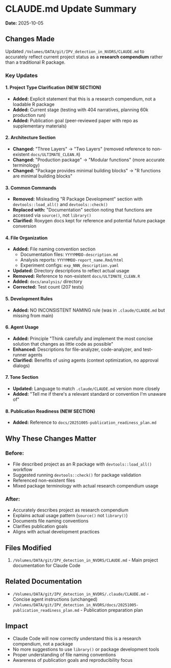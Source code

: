 # CLAUDE.md Update Summary

**Date:** 2025-10-05

## Changes Made

Updated `/Volumes/DATA/git/IPV_detection_in_NVDRS/CLAUDE.md` to accurately reflect current project status as a **research compendium** rather than a traditional R package.

### Key Updates

#### 1. Project Type Clarification (NEW SECTION)
- **Added:** Explicit statement that this is a research compendium, not a loadable R package
- **Added:** Current stage (testing with 404 narratives, planning 60k production run)
- **Added:** Publication goal (peer-reviewed paper with repo as supplementary materials)

#### 2. Architecture Section
- **Changed:** "Three Layers" → "Two Layers" (removed reference to non-existent `docs/ULTIMATE_CLEAN.R`)
- **Changed:** "Production package" → "Modular functions" (more accurate terminology)
- **Changed:** "Package provides minimal building blocks" → "R functions are minimal building blocks"

#### 3. Common Commands
- **Removed:** Misleading "R Package Development" section with `devtools::load_all()` and `devtools::check()`
- **Replaced with:** "Documentation" section noting that functions are accessed via `source()`, not `library()`
- **Clarified:** Roxygen docs kept for reference and potential future package conversion

#### 4. File Organization
- **Added:** File naming convention section
  - Documentation files: `YYYYMMDD-description.md`
  - Analysis reports: `YYYYMMDD-report_name.Rmd/html`
  - Experiment configs: `exp_NNN_description.yaml`
- **Updated:** Directory descriptions to reflect actual usage
- **Removed:** Reference to non-existent `docs/ULTIMATE_CLEAN.R`
- **Added:** `docs/analysis/` directory
- **Corrected:** Test count (207 tests)

#### 5. Development Rules
- **Added:** NO INCONSISTENT NAMING rule (was in `.claude/CLAUDE.md` but missing from main)

#### 6. Agent Usage
- **Added:** Principle "Think carefully and implement the most concise solution that changes as little code as possible"
- **Enhanced:** Descriptions for file-analyzer, code-analyzer, and test-runner agents
- **Clarified:** Benefits of using agents (context optimization, no approval dialogs)

#### 7. Tone Section
- **Updated:** Language to match `.claude/CLAUDE.md` version more closely
- **Added:** "Tell me if there's a relevant standard or convention I'm unaware of"

#### 8. Publication Readiness (NEW SECTION)
- **Added:** Reference to `docs/20251005-publication_readiness_plan.md`

## Why These Changes Matter

### Before:
- File described project as an R package with `devtools::load_all()` workflow
- Suggested running `devtools::check()` for package validation
- Referenced non-existent files
- Mixed package terminology with actual research compendium usage

### After:
- Accurately describes project as research compendium
- Explains actual usage pattern (`source()` not `library()`)
- Documents file naming conventions
- Clarifies publication goals
- Aligns with actual development practices

## Files Modified

1. `/Volumes/DATA/git/IPV_detection_in_NVDRS/CLAUDE.md` - Main project documentation for Claude Code

## Related Documentation

- `/Volumes/DATA/git/IPV_detection_in_NVDRS/.claude/CLAUDE.md` - Concise agent instructions (unchanged)
- `/Volumes/DATA/git/IPV_detection_in_NVDRS/docs/20251005-publication_readiness_plan.md` - Publication preparation plan

## Impact

- Claude Code will now correctly understand this is a research compendium, not a package
- No more suggestions to use `library()` or package development tools
- Proper understanding of file naming conventions
- Awareness of publication goals and reproducibility focus
